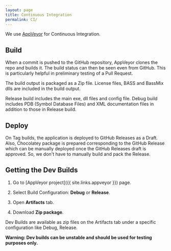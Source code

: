 ```yaml
---
layout: page
title: Continuous Integration
permalink: CI/
---
```


We use [AppVeyor](https://ci.appveyor.com) for Continuous Integration.

## Build
When a commit is pushed to the GitHub repository, AppVeyor clones the repo and builds it.
The build status can then be seen even from GitHub. This is particularly helpful in preliminary testing of a Pull Request.

The build output is packaged as a Zip file.
License files, BASS and BassMix dlls are included in the build output.

Release build includes the main exe, dll files and config file.
Debug build includes PDB (Symbol Database Files) and XML documentation files in addition to those in Release build.

## Deploy
On Tag builds, the application is deployed to GitHub Releases as a Draft.
Also, Chocolatey package is prepared corresponding to the GitHub Release which can be manually deployed once the GitHub Releases draft is approved.
So, we don't have to manually build and pack the Release.

## Getting the Dev Builds
1. Go to [AppVeyor project]({{ site.links.appveyor }}) page.

2. Select Build Configuration: **Debug** or **Release**.

3. Open **Artifacts** tab.

4. Download **Zip package**.

Dev Builds are available as zip files on the Artifacts tab under a specific configuration like Debug, Release.

**Warning: Dev builds can be unstable and should be used for testing purposes only.**